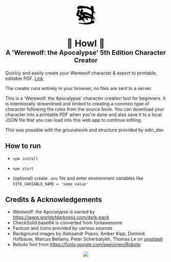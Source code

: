 <p align="center">
  <a href="https://www.odin-matthias.de">
    <img alt="Howl" src="./readme_assets/messy_crit.svg" width="60" />
  </a>
</p>
<h1 align="center">
  <div>🐺 Howl 🌙</div>
  <div style="font-size: 20px;">A 'Werewolf: the Apocalypse' 5th Edition Character Creator</div>
</h1>


Quickly and easily create your Werewolf character & export to printable, editable PDF.
[Link](https://srparadox.github.io/Werewolf-Character-Creator)

The creator runs entirely in your browser, no files are sent to a server.

This is a 'Werewolf: the Apocalypse' character creation tool for beginners. It is intentionally streamlined and limited to creating a common type of character following the rules from the source book. You can download your character into a printable PDF when you're done and also save it to a local JSON file that you can load into this web app to continue editing.

This was possible with the groundwork and structure provided by odin_dev

## How to run
* `npm install`
* `npm start`

* (optional) create `.env` file and enter environment variables like `VITE_VARIABLE_NAME = 'some value'`

<!-- ## How to use -->

<!-- ## How to use your own fillable pdf
* Convert your pdf to base64 (you can use `scripts/pdfToBase64.ts`)
* Import & load it in `pdfCreator.ts`
* Use `printFieldNames()` to get names of fillable fields
* Map character attributes generated in `Generator.tsx` to pdf field names -->


<!-- ## TODOs:
* Add free-text / select field where predator type says "pick XY"?
* Add free-text custom merit/flaw field(s) for users to input their own stuff

* Make instruction-text prettier / styled (check out similar web apps for how they do it?)
* Make merit/flaw picking prettier - maybe style it more like a character sheet (with the oooo)

* Ask for feedback in VtM spaces
  * Randomized name, ambition, desire etc
  * Post and ask for feedback again once you have all these completed (v2 release)

* Add more loresheets
* Fix: Setting Specialites, then going back and setting new specialties keeps the old ones
* Fix: Changing predator type should reset disciplines (like changing clan does, search "Because you changed your clan")
* -->


## Credits & Acknowledgements
* Werewolf: the Apocalypse is owned by https://www.worldofdarkness.com/dark-pack
* CheckSolid.base64 is converted from fontawesome
* FavIcon and icons provided by various sources
* Background images by Aleksandr Popov, Amber Kipp, Dominik Hofbauer, Marcus Bellamy, Peter Scherbatykh, Thomas Le on [unsplash](unsplash.com)
* Roboto font from https://fonts.google.com/specimen/Roboto

<p align="center">
<img src="./readme_assets/darkpack_logo1.png" height="400">
</p>
